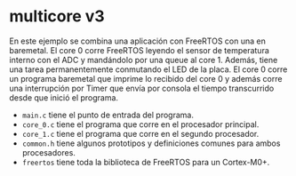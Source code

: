 # multicore v3

En este ejemplo se combina una aplicación con FreeRTOS con una en baremetal. El core 0 corre FreeRTOS leyendo el sensor de temperatura interno con el ADC y mandándolo por una queue al core 1. Además, tiene una tarea permanentemente conmutando el LED de la placa. El core 0 corre un programa baremetal que imprime lo recibido del core 0 y además corre una interrupción por Timer que envía por consola el tiempo transcurrido desde que inició el programa.

- `main.c` tiene el punto de entrada del programa.
- `core_0.c` tiene el programa que corre en el procesador principal.
- `core_1.c` tiene el programa que corre en el segundo procesador.
- `common.h` tiene algunos prototipos y definiciones comunes para ambos procesadores.
- `freertos` tiene toda la biblioteca de FreeRTOS para un Cortex-M0+.
